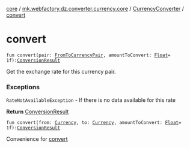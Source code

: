 [core](../../index.md) / [mk.webfactory.dz.converter.currency.core](../index.md) / [CurrencyConverter](index.md) / [convert](./convert.md)

# convert

`fun convert(pair: `[`FromToCurrencyPair`](../-from-to-currency-pair/index.md)`, amountToConvert: `[`Float`](https://kotlinlang.org/api/latest/jvm/stdlib/kotlin/-float/index.html)` = 1f): `[`ConversionResult`](../-conversion-result/index.md)

Get the exchange rate for this currency pair.

### Exceptions

`RateNotAvailableException` - If there is no data available for this rate

**Return**
[ConversionResult](../-conversion-result/index.md)

`fun convert(from: `[`Currency`](../-currency/index.md)`, to: `[`Currency`](../-currency/index.md)`, amountToConvert: `[`Float`](https://kotlinlang.org/api/latest/jvm/stdlib/kotlin/-float/index.html)` = 1f): `[`ConversionResult`](../-conversion-result/index.md)

Convenience for [convert](./convert.md)

